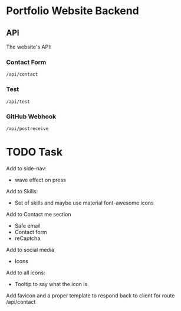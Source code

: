 # Portfolio Website Backend
## API
The website's API:
### Contact Form
`/api/contact`

### Test
`/api/test`

### GitHub Webhook
`/api/postreceive`


# TODO Task

Add to side-nav:
* wave effect on press

Add to Skills:
* Set of skills and maybe use material font-awesome icons

Add to Contact me section
* Safe email
* Contact form
* reCaptcha

Add to social media
* Icons

Add to all icons:
* Tooltip to say what the icon is

Add favicon and a proper template to respond back to client for route /api/contact
